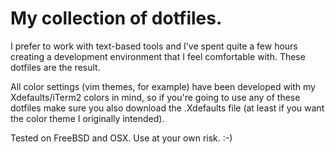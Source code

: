 # My collection of dotfiles.

I prefer to work with text-based tools and I've spent quite a few hours
creating a development environment that I feel comfortable with. These
dotfiles are the result.

All color settings (vim themes, for example) have been developed with my
Xdefaults/iTerm2 colors in mind, so if you're going to use any of these
dotfiles make sure you also download the .Xdefaults file (at least if you
want the color theme I originally intended).

Tested on FreeBSD and OSX. Use at your own risk.  :-)
